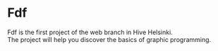 # Fdf

Fdf is the first project of the web branch in Hive Helsinki.  
The project will help you discover the basics of graphic programming.
